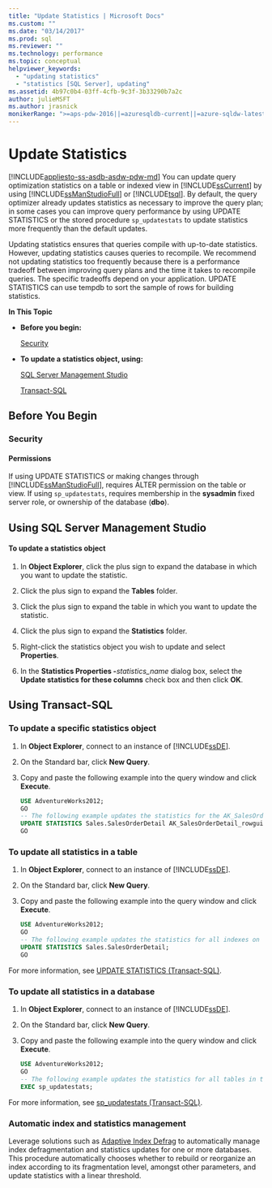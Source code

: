 ```yaml
---
title: "Update Statistics | Microsoft Docs"
ms.custom: ""
ms.date: "03/14/2017"
ms.prod: sql
ms.reviewer: ""
ms.technology: performance
ms.topic: conceptual
helpviewer_keywords: 
  - "updating statistics"
  - "statistics [SQL Server], updating"
ms.assetid: 4b97c0b4-03ff-4cfb-9c3f-3b33290b7a2c
author: julieMSFT
ms.author: jrasnick
monikerRange: ">=aps-pdw-2016||=azuresqldb-current||=azure-sqldw-latest||>=sql-server-2016||=sqlallproducts-allversions||>=sql-server-linux-2017||=azuresqldb-mi-current"
---
```

# Update Statistics
[!INCLUDE[appliesto-ss-asdb-asdw-pdw-md](../../includes/appliesto-ss-asdb-asdw-pdw-md.md)]
  You can update query optimization statistics on a table or indexed view in [!INCLUDE[ssCurrent](../../includes/sscurrent-md.md)] by using [!INCLUDE[ssManStudioFull](../../includes/ssmanstudiofull-md.md)] or [!INCLUDE[tsql](../../includes/tsql-md.md)]. By default, the query optimizer already updates statistics as necessary to improve the query plan; in some cases you can improve query performance by using UPDATE STATISTICS or the stored procedure `sp_updatestats` to update statistics more frequently than the default updates.  
  
 Updating statistics ensures that queries compile with up-to-date statistics. However, updating statistics causes queries to recompile. We recommend not updating statistics too frequently because there is a performance tradeoff between improving query plans and the time it takes to recompile queries. The specific tradeoffs depend on your application. UPDATE STATISTICS can use tempdb to sort the sample of rows for building statistics.  
  
 **In This Topic**  
  
-   **Before you begin:**  
  
     [Security](#Security)  
  
-   **To update a statistics object, using:**  
  
     [SQL Server Management Studio](#SSMSProcedure)  
  
     [Transact-SQL](#TsqlProcedure)  
  
##  <a name="BeforeYouBegin"></a> Before You Begin  
  
###  <a name="Security"></a> Security  
  
####  <a name="Permissions"></a> Permissions  
 If using UPDATE STATISTICS or making changes through [!INCLUDE[ssManStudioFull](../../includes/ssmanstudiofull-md.md)], requires ALTER permission on the table or view. If using `sp_updatestats`, requires membership in the **sysadmin** fixed server role, or ownership of the database (**dbo**).  
  
##  <a name="SSMSProcedure"></a> Using SQL Server Management Studio  
  
#### To update a statistics object  
  
1.  In **Object Explorer**, click the plus sign to expand the database in which you want to update the statistic.  
  
2.  Click the plus sign to expand the **Tables** folder.  
  
3.  Click the plus sign to expand the table in which you want to update the statistic.  
  
4.  Click the plus sign to expand the **Statistics** folder.  
  
5.  Right-click the statistics object you wish to update and select **Properties**.  
  
6.  In the **Statistics Properties -**_statistics\_name_ dialog box, select the **Update statistics for these columns** check box and then click **OK**.  
  
##  <a name="TsqlProcedure"></a> Using Transact-SQL  
  
### To update a specific statistics object  
  
1.  In **Object Explorer**, connect to an instance of [!INCLUDE[ssDE](../../includes/ssde-md.md)].  
  
2.  On the Standard bar, click **New Query**.  
  
3.  Copy and paste the following example into the query window and click **Execute**.  
  
    ```sql  
    USE AdventureWorks2012;  
    GO  
    -- The following example updates the statistics for the AK_SalesOrderDetail_rowguid index of the SalesOrderDetail table.   
    UPDATE STATISTICS Sales.SalesOrderDetail AK_SalesOrderDetail_rowguid;   
    GO  
    ```  
  
### To update all statistics in a table  
  
1.  In **Object Explorer**, connect to an instance of [!INCLUDE[ssDE](../../includes/ssde-md.md)].  
  
2.  On the Standard bar, click **New Query**.  
  
3.  Copy and paste the following example into the query window and click **Execute**.  
  
    ```sql  
    USE AdventureWorks2012;   
    GO  
    -- The following example updates the statistics for all indexes on the SalesOrderDetail table.   
    UPDATE STATISTICS Sales.SalesOrderDetail;   
    GO  
    ```  
  
For more information, see [UPDATE STATISTICS &#40;Transact-SQL&#41;](../../t-sql/statements/update-statistics-transact-sql.md).  
  
### To update all statistics in a database  
  
1.  In **Object Explorer**, connect to an instance of [!INCLUDE[ssDE](../../includes/ssde-md.md)].  
  
2.  On the Standard bar, click **New Query**.  
  
3.  Copy and paste the following example into the query window and click **Execute**.  
  
    ```sql  
    USE AdventureWorks2012;   
    GO  
    -- The following example updates the statistics for all tables in the database.   
    EXEC sp_updatestats;  
    ```  

For more information, see [sp_updatestats &#40;Transact-SQL&#41;](../../relational-databases/system-stored-procedures/sp-updatestats-transact-sql.md).   

### Automatic index and statistics management
Leverage solutions such as [Adaptive Index Defrag](https://github.com/Microsoft/tigertoolbox/tree/master/AdaptiveIndexDefrag) to automatically manage index defragmentation and statistics updates for one or more databases. This procedure automatically chooses whether to rebuild or reorganize an index according to its fragmentation level, amongst other parameters, and update statistics with a linear threshold.

